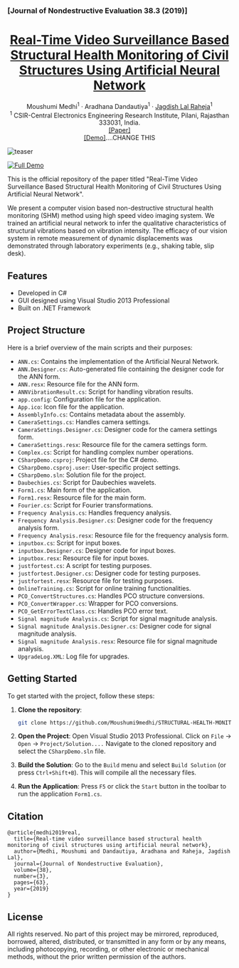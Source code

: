 ### [Journal of Nondestructive Evaluation 38.3 (2019)]
<h1 align="center">
<a href=https://link.springer.com/article/10.1007/s10921-019-0601-x>Real-Time Video Surveillance Based Structural Health Monitoring of Civil Structures Using Artificial Neural Network</a>
</h1>

<p>
<div align="center">
    Moushumi Medhi<sup>1</sup> 
    &middot;
    Aradhana Dandautiya<sup>1</sup> 
    &middot;
    <a href="https://scholar.google.co.in/citations?user=MZkfoWoAAAAJ&hl=en">Jagdish Lal Raheja</a><sup>1</sup> 
</div>
<div align="center">
  <sup>1</sup>  CSIR-Central Electronics Engineering Research Institute, Pilani, Rajasthan 333031, India.<br>
  <a href="https://link.springer.com/article/10.1007/s10921-019-0601-x">[Paper]</a><br>
    <a href="https://youtu.be/mekb40luapE">[Demo]</a>....CHANGE THIS
</div>
</p>

![teaser](images/teaser.png)

[![Full Demo](https://img.shields.io/badge/Full%20Demo-YouTube-b31b1b)](https://youtu.be/mekb40luapE)

This is the official repository of the paper titled "Real-Time Video Surveillance Based Structural Health Monitoring of Civil Structures Using Artificial Neural Network".



We present a computer vision based non-destructive structural health monitoring (SHM) method using high speed video imaging system. We trained an artificial neural network to infer the qualitative characteristics of structural vibrations based on vibration intensity. The efficacy of our vision system in remote measurement of dynamic displacements was demonstrated through laboratory experiments (e.g., shaking table, slip desk).

## Features
- Developed in C#
- GUI designed using Visual Studio 2013 Professional
- Built on .NET Framework


## Project Structure
Here is a brief overview of the main scripts and their purposes:

- `ANN.cs`: Contains the implementation of the Artificial Neural Network.
- `ANN.Designer.cs`: Auto-generated file containing the designer code for the ANN form.
- `ANN.resx`: Resource file for the ANN form.
- `ANNVibrationResult.cs`: Script for handling vibration results.
- `app.config`: Configuration file for the application.
- `App.ico`: Icon file for the application.
- `AssemblyInfo.cs`: Contains metadata about the assembly.
- `CameraSettings.cs`: Handles camera settings.
- `CameraSettings.Designer.cs`: Designer code for the camera settings form.
- `CameraSettings.resx`: Resource file for the camera settings form.
- `Complex.cs`: Script for handling complex number operations.
- `CSharpDemo.csproj`: Project file for the C# demo.
- `CSharpDemo.csproj.user`: User-specific project settings.
- `CSharpDemo.sln`: Solution file for the project.
- `Daubechies.cs`: Script for Daubechies wavelets.
- `Form1.cs`: Main form of the application.
- `Form1.resx`: Resource file for the main form.
- `Fourier.cs`: Script for Fourier transformations.
- `Frequency Analysis.cs`: Handles frequency analysis.
- `Frequency Analysis.Designer.cs`: Designer code for the frequency analysis form.
- `Frequency Analysis.resx`: Resource file for the frequency analysis form.
- `inputbox.cs`: Script for input boxes.
- `inputbox.Designer.cs`: Designer code for input boxes.
- `inputbox.resx`: Resource file for input boxes.
- `justfortest.cs`: A script for testing purposes.
- `justfortest.Designer.cs`: Designer code for testing purposes.
- `justfortest.resx`: Resource file for testing purposes.
- `OnlineTraining.cs`: Script for online training functionalities.
- `PCO_ConvertStructures.cs`: Handles PCO structure conversions.
- `PCO_ConvertWrapper.cs`: Wrapper for PCO conversions.
- `PCO_GetErrorTextClass.cs`: Handles PCO error text.
- `Signal magnitude Analysis.cs`: Script for signal magnitude analysis.
- `Signal magnitude Analysis.Designer.cs`: Designer code for signal magnitude analysis.
- `Signal magnitude Analysis.resx`: Resource file for signal magnitude analysis.
- `UpgradeLog.XML`: Log file for upgrades.

## Getting Started
To get started with the project, follow these steps:

1. **Clone the repository**:
   ```sh
   git clone https://github.com/Moushumi9medhi/STRUCTURAL-HEALTH-MONITORING-SHM-.git

2. **Open the Project**:
Open Visual Studio 2013 Professional.
Click on `File` -> `Open` -> `Project/Solution....`
Navigate to the cloned repository and select the `CSharpDemo.sln` file.

3. **Build the Solution**:
Go to the `Build` menu and select `Build Solution` (or press `Ctrl+Shift+B`). This will compile all the necessary files.

4. **Run the Application**:
Press `F5` or click the `Start` button in the toolbar to run the application `Form1.cs`.


## Citation

```
@article{medhi2019real,
  title={Real-time video surveillance based structural health monitoring of civil structures using artificial neural network},
  author={Medhi, Moushumi and Dandautiya, Aradhana and Raheja, Jagdish Lal},
  journal={Journal of Nondestructive Evaluation},
  volume={38},
  number={3},
  pages={63},
  year={2019}
}
```

## License
All rights reserved. No part of this project may be mirrored, reproduced, borrowed, altered, distributed, or transmitted in any form or by any means, including photocopying, recording, or other electronic or mechanical methods, without the prior written permission of the authors.
